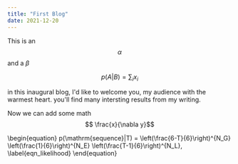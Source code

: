 ```yaml
---
title: "First Blog"
date: 2021-12-20
---
```


This is an $$\alpha$$ and a $\beta$

$$p(A|B) = \sum_i x_i$$

in this inaugural blog, I'd like to welcome you, my audience with the warmest heart. you'll find many intersting results from my writing.

Now we can add some math
$$ \frac{x}{\nabla y}$$

\begin{equation}
p(\mathrm{sequence}|T) = \left(\frac{6-T}{6}\right)^{N_G} \left(\frac{1}{6}\right)^{N_E} \left(\frac{T-1}{6}\right)^{N_L},
\label{eqn_likelihood}
\end{equation}
